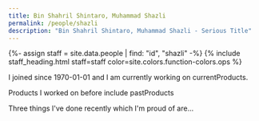 ```yaml
---
title: Bin Shahril Shintaro, Muhammad Shazli
permalink: /people/shazli
description: "Bin Shahril Shintaro, Muhammad Shazli - Serious Title"
---
```


{%- assign staff = site.data.people | find: "id", "shazli" -%}
{% include staff_heading.html staff=staff color=site.colors.function-colors.ops %}

<p>I joined since 1970-01-01 and I am currently working on currentProducts.</p>

<p>Products I worked on before include pastProducts</p>

<p>Three things I've done recently which I'm proud of are...</p>

